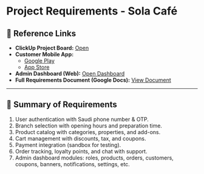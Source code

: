 # Project Requirements - Sola Café

## 📎 Reference Links
- **ClickUp Project Board:** [Open](https://example.clickup.link)
- **Customer Mobile App:**
  - [Google Play](https://play.google.com/...)
  - [App Store](https://apps.apple.com/...)
- **Admin Dashboard (Web):** [Open Dashboard](https://solacoffee.shop/admin/login)
- **Full Requirements Document (Google Docs):** [View Document](https://docs.google.com/document/d/1OkN3PzcTjtVCvL2UI0Rr-n4PLMtK10sndFEnSMCfvTs/edit?tab=t.0#heading=h.4x7dba7bkqkx)

---

## 📝 Summary of Requirements
1. User authentication with Saudi phone number & OTP.
2. Branch selection with opening hours and preparation time.
3. Product catalog with categories, properties, and add-ons.
4. Cart management with discounts, tax, and coupons.
5. Payment integration (sandbox for testing).
6. Order tracking, loyalty points, and chat with support.
7. Admin dashboard modules: roles, products, orders, customers, coupons, banners, notifications, settings, etc.
